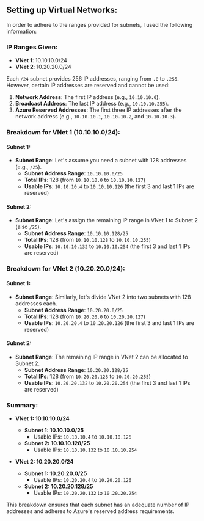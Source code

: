 ## Setting up Virtual Networks:

In order to adhere to the ranges provided for subnets, I used the following information:

### IP Ranges Given:
- **VNet 1**: 10.10.10.0/24
- **VNet 2**: 10.20.20.0/24

Each `/24` subnet provides 256 IP addresses, ranging from `.0` to `.255`. However, certain IP addresses are reserved and cannot be used:

1. **Network Address**: The first IP address (e.g., `10.10.10.0`).
2. **Broadcast Address**: The last IP address (e.g., `10.10.10.255`).
3. **Azure Reserved Addresses**: The first three IP addresses after the network address (e.g., `10.10.10.1`, `10.10.10.2`, and `10.10.10.3`).

### Breakdown for VNet 1 (10.10.10.0/24):

#### Subnet 1:
- **Subnet Range**: Let's assume you need a subnet with 128 addresses (e.g., `/25`).
  - **Subnet Address Range**: `10.10.10.0/25`
  - **Total IPs**: 128 (from `10.10.10.0` to `10.10.10.127`)
  - **Usable IPs**: `10.10.10.4` to `10.10.10.126` (the first 3 and last 1 IPs are reserved)

#### Subnet 2:
- **Subnet Range**: Let's assign the remaining IP range in VNet 1 to Subnet 2 (also `/25`).
  - **Subnet Address Range**: `10.10.10.128/25`
  - **Total IPs**: 128 (from `10.10.10.128` to `10.10.10.255`)
  - **Usable IPs**: `10.10.10.132` to `10.10.10.254` (the first 3 and last 1 IPs are reserved)

### Breakdown for VNet 2 (10.20.20.0/24):

#### Subnet 1:
- **Subnet Range**: Similarly, let's divide VNet 2 into two subnets with 128 addresses each.
  - **Subnet Address Range**: `10.20.20.0/25`
  - **Total IPs**: 128 (from `10.20.20.0` to `10.20.20.127`)
  - **Usable IPs**: `10.20.20.4` to `10.20.20.126` (the first 3 and last 1 IPs are reserved)

#### Subnet 2:
- **Subnet Range**: The remaining IP range in VNet 2 can be allocated to Subnet 2.
  - **Subnet Address Range**: `10.20.20.128/25`
  - **Total IPs**: 128 (from `10.20.20.128` to `10.20.20.255`)
  - **Usable IPs**: `10.20.20.132` to `10.20.20.254` (the first 3 and last 1 IPs are reserved)

### Summary:

- **VNet 1: 10.10.10.0/24**
  - **Subnet 1: 10.10.10.0/25** 
    - Usable IPs: `10.10.10.4` to `10.10.10.126`
  - **Subnet 2: 10.10.10.128/25** 
    - Usable IPs: `10.10.10.132` to `10.10.10.254`

- **VNet 2: 10.20.20.0/24**
  - **Subnet 1: 10.20.20.0/25** 
    - Usable IPs: `10.20.20.4` to `10.20.20.126`
  - **Subnet 2: 10.20.20.128/25** 
    - Usable IPs: `10.20.20.132` to `10.20.20.254`

This breakdown ensures that each subnet has an adequate number of IP addresses and adheres to Azure's reserved address requirements.
